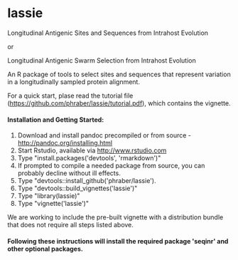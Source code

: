 # lassie
Longitudinal Antigenic Sites and Sequences from Intrahost Evolution

or

Longitudinal Antigenic Swarm Selection from Intrahost Evolution

An R package of tools to select sites and sequences that represent variation in a longitudinally sampled protein alignment.

For a quick start, plase read the tutorial file (https://github.com/phraber/lassie/tutorial.pdf), which contains the vignette.

#### Installation and Getting Started:
1. Download and install pandoc precompiled or from source - http://pandoc.org/installing.html
1. Start Rstudio, available via http://www.rstudio.com
1. Type "install.packages('devtools', 'rmarkdown')"
1. If prompted to compile a needed package from source, you can probably decline without ill effects.
1. Type "devtools::install_github('phraber/lassie').
1. Type "devtools::build_vignettes('lassie')"
1. Type "library(lassie)"
1. Type "vignette('lassie')"

We are working to include the pre-built vignette with a distribution bundle that does not require all steps listed above.

#### Following these instructions will install the required package 'seqinr' and other optional packages.

